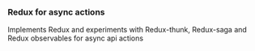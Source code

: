 ### Redux for async actions

Implements Redux and experiments with Redux-thunk, Redux-saga and Redux observables for async api actions
